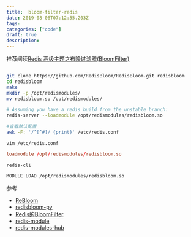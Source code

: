 ```yaml
---
title:  bloom-filter-redis
date: 2019-08-06T07:12:55.203Z
tags: 
categories: ["code"]
draft: true
description: 
---
```


推荐阅读[Redis 高级主题之布隆过滤器(BloomFilter)](https://juejin.im/post/5cfd060ee51d4556f76e8067)

```bash

git clone https://github.com/RedisBloom/RedisBloom.git redisbloom
cd redisbloom
make
mkdir -p /opt/redismodules/
mv redisbloom.so /opt/redismodules/

# Assuming you have a redis build from the unstable branch:
redis-server --loadmodule /opt/redismodules/redisbloom.so

#查看默认配置 
awk -F: '/^[^#]/ {print}' /etc/redis.conf
```

`vim /etc/redis.conf`
```conf
loadmodule /opt/redismodules/redisbloom.so
```

`redis-cli`
```shell
MODULE LOAD /opt/redismodules/redisbloom.so
```


参考  

- [ReBloom](https://oss.redislabs.com/redisbloom/Quick_Start/)
- [redisbloom-py](https://github.com/RedisBloom/redisbloom-py)
- [Redis的BloomFilter](https://redislabs.com/blog/rebloom-bloom-filter-datatype-redis/)
- [redis-module](https://segmentfault.com/a/1190000015976157)
- [redis-modules-hub](https://redislabs.com/community/redis-modules-hub/)